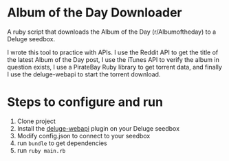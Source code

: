 # Album of the Day Downloader

A ruby script that downloads the Album of the Day (r/Albumoftheday) to a Deluge seedbox.

I wrote this tool to practice with APIs. I use the Reddit API to get the title of the latest Album of the Day post, I use the iTunes API to verify the album in question exists, I use a PirateBay Ruby library to get torrent data, and finally I use the deluge-webapi to start the torrent download.

# Steps to configure and run

1. Clone project
2. Install the [deluge-webapi](https://github.com/idlesign/deluge-webapi) plugin on your Deluge seedbox
3. Modify config.json to connect to your seedbox
4. run `bundle` to get dependencies
5. run `ruby main.rb`

